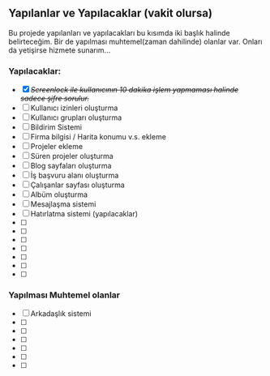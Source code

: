 ## Yapılanlar ve Yapılacaklar (vakit olursa)

Bu projede yapılanları ve yapılacakları bu kısımda iki başlık halinde belirteceğim.
Bir de yapılması muhtemel(zaman dahilinde) olanlar var. Onları da yetişirse hizmete sunarım...

### Yapılacaklar:

* [X] ~~*Screenlock ile kullanıcının 10 dakika işlem yapmaması halinde sadece şifre sorulur.*~~
* [ ] Kullanıcı izinleri oluşturma
* [ ] Kullanıcı grupları oluşturma
* [ ] Bildirim Sistemi
* [ ] Firma bilgisi / Harita konumu v.s. ekleme
* [ ] Projeler ekleme
* [ ] Süren projeler oluşturma
* [ ] Blog sayfaları oluşturma
* [ ] İş başvuru alanı oluşturma
* [ ] Çalışanlar sayfası oluşturma
* [ ] Albüm oluşturma
* [ ] Mesajlaşma sistemi
* [ ] Hatırlatma sistemi (yapılacaklar)
* [ ] 
* [ ] 
* [ ] 
* [ ] 
* [ ] 
* [ ] 
* [ ] 


### Yapılması Muhtemel olanlar

* [ ] Arkadaşlık sistemi
* [ ] 
* [ ] 
* [ ] 
* [ ] 
* [ ] 
* [ ] 